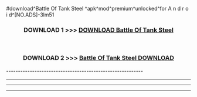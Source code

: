 #download^Battle Of Tank Steel ^apk^mod^premium^unlocked^for A n d r o i d^[NO.ADS]-3lm51



<div align="center">

<h3>DOWNLOAD 1 >>> <a href="https://runaway1.web.app/?sq=Battle Of Tank Steel ">DOWNLOAD Battle Of Tank Steel </a></h3><br>

<h3>DOWNLOAD 2 >>> <a href="https://runaway1.web.app/?sq=Battle Of Tank Steel ">Battle Of Tank Steel  DOWNLOAD </a></h3>

</div>
----------------------------------------------------------

----------------------------------------------------------

----------------------------------------------------------

----------------------------------------------------------



